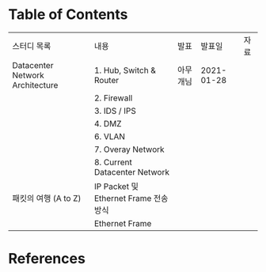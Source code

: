 # Table of Contents

|     |     |     |     |     |
| --- | --- | --- | --- | --- |
| 스터디 목록 | 내용  | 발표  | 발표일 | 자료  |
| Datacenter Network Architecture | 1. Hub, Switch & Router | 아무개님 | 2021-01-28 |     |
|     | 2. Firewall |     |     |     |
|     | 3. IDS / IPS |     |     |     |
|     | 4. DMZ |     |     |     |
|     | 6. VLAN |     |     |     |
|     | 7. Overay Network |     |     |     |
|     | 8. Current Datacenter Network |     |     |     |
| 패킷의 여행 (A to Z) | IP Packet 및 Ethernet Frame 전송방식 |     |     |     |
|     | Ethernet Frame |     |     |     |

# References

